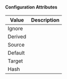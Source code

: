 #### Configuration Attributes

|Value| Description |
|-|-|
|Ignore||
|Derived||
|Source||
|Default||
|Target||
|Hash||
